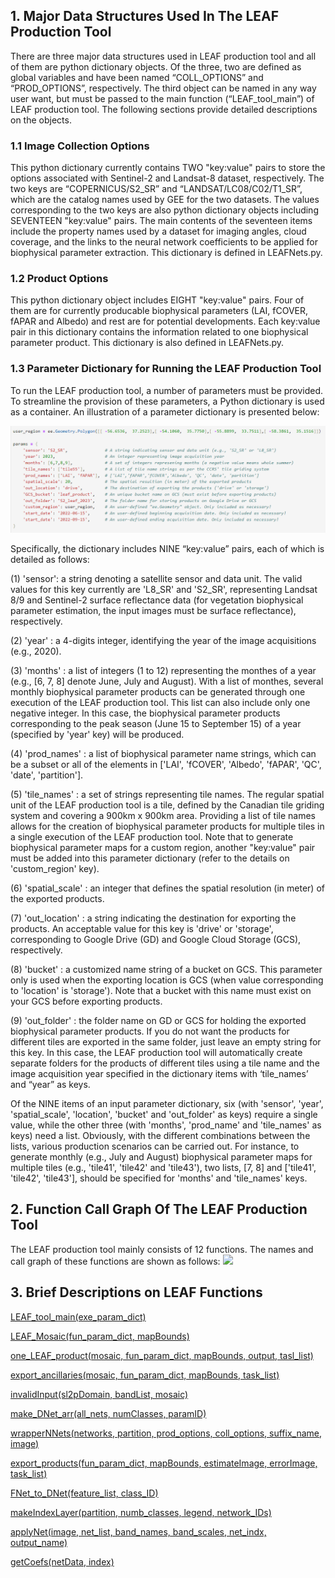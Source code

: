 ## 1. Major Data Structures Used In The LEAF Production Tool

There are three major data structures used in LEAF production tool and all of them are python dictionary objects. Of the three, two are defined as global variables and have been named “COLL_OPTIONS” and “PROD_OPTIONS”, respectively. The third object can be named in any way user want, but must be passed to the main function (“LEAF_tool_main”) of LEAF production tool. The following sections provide detailed descriptions on the objects.
    
### 1.1 Image Collection Options
This python dictionary currently contains TWO "key:value" pairs to store the options associated with Sentinel-2 and Landsat-8 dataset, respectively. The two keys are “COPERNICUS/S2_SR” and “LANDSAT/LC08/C02/T1_SR”, which are the catalog names used by GEE for the two datasets. The values corresponding to the two keys are also python dictionary objects including SEVENTEEN "key:value" pairs. The main contents of the seventeen items include the property names used by a dataset for imaging angles, cloud coverage, and the links to the neural network coefficients to be applied for biophysical parameter extraction. This dictionary is defined in LEAFNets.py.
 
### 1.2 Product Options
This python dictionary object includes EIGHT "key:value" pairs. Four of them are for currently producable biophysical parameters (LAI, fCOVER, fAPAR and Albedo) and rest are for potential developments. Each key:value pair in this dictionary contains the information related to one biophysical parameter product. This dictionary is also defined in LEAFNets.py.



### 1.3 Parameter Dictionary for Running the LEAF Production Tool
To run the LEAF production tool, a number of parameters must be provided. To streamline the provision of these parameters, a Python dictionary is used as a container. An illustration of a parameter dictionary is presented below:

![](/wiki_images/LEAF_param_dict.png)

Specifically, the dictionary includes NINE “key:value” pairs, each of which is detailed as follows:

(1) 'sensor': a string denoting a satellite sensor and data unit. The valid values for this key currently are 'L8_SR' and 'S2_SR', representing Landsat 8/9 and Sentinel-2 surface reflectance data (for vegetation biophysical parameter estimation, the input images must be surface reflectance), respectively. 

(2) 'year' : a 4-digits integer, identifying the year of the image acquisitions (e.g., 2020).

(3) 'months' : a list of integers (1 to 12) representing the monthes of a year (e.g., [6, 7, 8] denote June, July and August). With a list of monthes, several monthly biophysical parameter products can be generated through one execution of the LEAF production tool. This list can also include only one negative integer. In this case, the biophysical parameter products corresponding to the peak season (June 15 to September 15) of a year (specified by 'year' key) will be produced.

(4) 'prod_names' : a list of biophysical parameter name strings, which can be a subset or all of the elements in ['LAI', 'fCOVER', 'Albedo', 'fAPAR', 'QC', 'date', 'partition'].

(5) 'tile_names' : a set of strings representing tile names. The regular spatial unit of the LEAF production tool is a tile, defined by the Canadian tile griding system and covering a 900km x 900km area. Providing a list of tile names allows for the creation of biophysical parameter products for multiple tiles in a single execution of the LEAF production tool. Note that to generate biophysical parameter maps for a custom region, another "key:value" pair must be added into this parameter dictionary (refer to the details on 'custom_region' key). 

(6) 'spatial_scale' : an integer that defines the spatial resolution (in meter) of the exported products.

(7) 'out_location' : a string indicating the destination for exporting the products. An acceptable value for this key is 'drive' or 'storage', corresponding to Google Drive (GD) and Google Cloud Storage (GCS), respectively.

(8) 'bucket' : a customized name string of a bucket on GCS. This parameter only is used when the exporting location is GCS (when value corresponding to 'location' is 'storage'). Note that a bucket with this name must exist on your GCS before exporting products. 

(9) 'out_folder' : the folder name on GD or GCS for holding the exported biophysical parameter products. If you do not want the products for different tiles are exported in the same folder, just leave an empty string for this key. In this case, the LEAF production tool will automatically create separate folders for the products of different tiles using a tile name and the image acquisition year specified in the dictionary items with ‘tile_names’ and “year” as keys.

Of the NINE items of an input parameter dictionary, six (with 'sensor', 'year', 'spatial_scale', 'location', 'bucket' and 'out_folder' as keys) require a single value, while the other three (with 'months', 'prod_name' and 'tile_names' as keys) need a list. Obviously, with the different combinations between the lists, various production scenarios can be carried out. For instance, to generate monthly (e.g., July and August) biophysical parameter maps for multiple tiles (e.g., 'tile41', 'tile42' and 'tile43'), two lists, [7, 8] and ['tile41', 'tile42', 'tile43'], should be specified for 'months' and 'tile_names' keys.

## 2. Function Call Graph Of The LEAF Production Tool

The LEAF production tool mainly consists of 12 functions. The names and call graph of these functions are shown as follows:
![](/wiki_images/LEAF_function_call_graph.png)

## 3. Brief Descriptions on LEAF Functions
[LEAF_tool_main(exe_param_dict)](/docs/LEAF_tool_main.md)

[LEAF_Mosaic(fun_param_dict, mapBounds)](/docs/LEAF_mosaic.md)

[one_LEAF_product(mosaic, fun_param_dict, mapBounds, output, tasl_list)](/docs/one_LEAF_product.md)

[export_ancillaries(mosaic, fun_param_dict, mapBounds, task_list)](/docs/export_ancillaries.md)

[invalidInput(sl2pDomain, bandList, mosaic)](/docs/invalidInput.md)

[make_DNet_arr(all_nets, numClasses, paramID)](/docs/make_DNet_arr.md)

[wrapperNNets(networks, partition, prod_options, coll_options, suffix_name, image)](/docs/wrapperNNets.md)

[export_products(fun_param_dict, mapBounds, estimateImage, errorImage, task_list)](/docs/export_products.md)

[FNet_to_DNet(feature_list, class_ID)](/docs/FNet_to_DNet.md)

[makeIndexLayer(partition, numb_classes, legend, network_IDs)](/docs/makeIndexLayer.md)

[applyNet(image, net_list, band_names, band_scales, net_indx, output_name)](/docs/applyNet.md)

[getCoefs(netData, index)](/docs/getCoefs.md)
